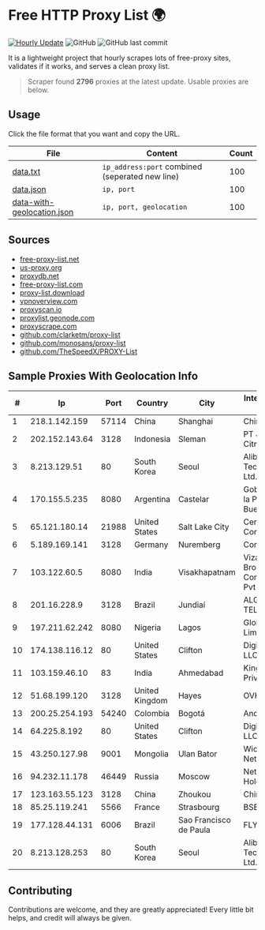 
# Free HTTP Proxy List 🌍

[![Hourly Update](https://github.com/mertguvencli/http-proxy-list/actions/workflows/main.yml/badge.svg?branch=main)](https://github.com/mertguvencli/http-proxy-list/actions/workflows/main.yml)
![GitHub](https://img.shields.io/github/license/mertguvencli/http-proxy-list)
![GitHub last commit](https://img.shields.io/github/last-commit/mertguvencli/http-proxy-list)

It is a lightweight project that hourly scrapes lots of free-proxy sites, validates if it works, and serves a clean proxy list.


> Scraper found **2796** proxies at the latest update. Usable proxies are below.

## Usage

Click the file format that you want and copy the URL.


|File|Content|Count|
|----|-------|-----|
|[data.txt](https://raw.githubusercontent.com/mertguvencli/http-proxy-list/main/proxy-list/data.txt)|`ip_address:port` combined (seperated new line)|100|
|[data.json](https://raw.githubusercontent.com/mertguvencli/http-proxy-list/main/proxy-list/data.json)|`ip, port`|100|
|[data-with-geolocation.json](https://raw.githubusercontent.com/mertguvencli/http-proxy-list/main/proxy-list/data-with-geolocation.json)|`ip, port, geolocation`|100|

## Sources

* [free-proxy-list.net](https://free-proxy-list.net)
* [us-proxy.org](https://www.us-proxy.org)
* [proxydb.net](http://proxydb.net)
* [free-proxy-list.com](https://free-proxy-list.com/?page=&port=&type%5B%5D=http&type%5B%5D=https&up_time=0&search=Search)
* [proxy-list.download](https://www.proxy-list.download/HTTP)
* [vpnoverview.com](https://vpnoverview.com/privacy/anonymous-browsing/free-proxy-servers)
* [proxyscan.io](https://www.proxyscan.io)
* [proxylist.geonode.com](https://proxylist.geonode.com/api/proxy-list?limit=300&page=1&sort_by=lastChecked&sort_type=desc&protocols=http,https)
* [proxyscrape.com](https://api.proxyscrape.com/v2/?request=displayproxies&protocol=http&timeout=10000&country=all&ssl=all&anonymity=all)
* [github.com/clarketm/proxy-list](https://raw.githubusercontent.com/clarketm/proxy-list/master/proxy-list-raw.txt)
* [github.com/monosans/proxy-list](https://raw.githubusercontent.com/monosans/proxy-list/main/proxies/http.txt)
* [github.com/TheSpeedX/PROXY-List](https://raw.githubusercontent.com/TheSpeedX/PROXY-List/master/http.txt)


## Sample Proxies With Geolocation Info

|#|Ip|Port|Country|City|Internet Service Provider|
|-|--|----|-------|----|-------------------------|
|1|218.1.142.159|57114|China|Shanghai|China Telecom|
|2|202.152.143.64|3128|Indonesia|Sleman|PT Jembatan Citra Nusantara|
|3|8.213.129.51|80|South Korea|Seoul|Alibaba (US) Technology Co., Ltd.|
|4|170.155.5.235|8080|Argentina|Castelar|Gobernacion de la Provincia de Buenos Aires|
|5|65.121.180.14|21988|United States|Salt Lake City|CenturyLink Communications|
|6|5.189.169.141|3128|Germany|Nuremberg|Contabo GmbH|
|7|103.122.60.5|8080|India|Visakhapatnam|Vizag Broadband Communications Pvt Ltd|
|8|201.16.228.9|3128|Brazil|Jundiaí|ALGAR TELECOM S/A|
|9|197.211.62.242|8080|Nigeria|Lagos|Globacom Limited|
|10|174.138.116.12|80|United States|Clifton|DigitalOcean, LLC|
|11|103.159.46.10|83|India|Ahmedabad|King Netsol Private Limited|
|12|51.68.199.120|3128|United Kingdom|Hayes|OVH SAS|
|13|200.25.254.193|54240|Colombia|Bogotá|Andinet ON Line|
|14|64.225.8.192|80|United States|Clifton|DigitalOcean, LLC|
|15|43.250.127.98|9001|Mongolia|Ulan Bator|Wicom Networks|
|16|94.232.11.178|46449|Russia|Moscow|Net By Net Holding LLC|
|17|123.163.55.123|3128|China|Zhoukou|Chinanet|
|18|85.25.119.241|5566|France|Strasbourg|BSB-SERVICE|
|19|177.128.44.131|6006|Brazil|Sao Francisco de Paula|FLY & LVT|
|20|8.213.128.253|80|South Korea|Seoul|Alibaba (US) Technology Co., Ltd.|



## Contributing

Contributions are welcome, and they are greatly appreciated! Every
little bit helps, and credit will always be given.

